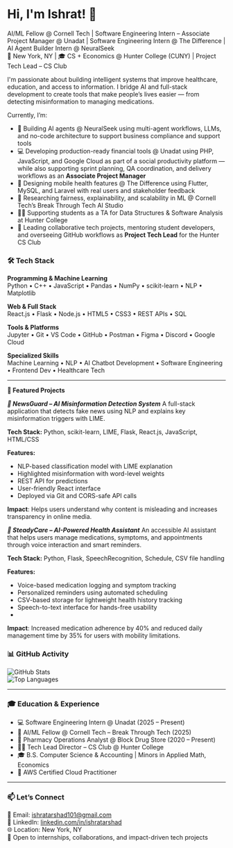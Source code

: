 # Hi, I'm Ishrat! 👋  
AI/ML Fellow @ Cornell Tech | Software Engineering Intern – Associate Project Manager @ Unadat | Software Engineering Intern @ The Difference | AI Agent Builder Intern @ NeuralSeek  
📍 New York, NY | 🎓 CS + Economics @ Hunter College (CUNY) | Project Tech Lead – CS Club

I'm passionate about building intelligent systems that improve healthcare, education, and access to information. I bridge AI and full-stack development to create tools that make people’s lives easier — from detecting misinformation to managing medications.

Currently, I’m:
- 🤖 Building AI agents @ NeuralSeek using multi-agent workflows, LLMs, and no-code architecture to support business compliance and support tools  
- 💻 Developing production-ready financial tools @ Unadat using PHP, JavaScript, and Google Cloud as part of a social productivity platform — while also supporting sprint planning, QA coordination, and delivery workflows as an **Associate Project Manager**  
- 📱 Designing mobile health features @ The Difference using Flutter, MySQL, and Laravel with real users and stakeholder feedback  
- 🧠 Researching fairness, explainability, and scalability in ML @ Cornell Tech’s Break Through Tech AI Studio  
- 👩‍🏫 Supporting students as a TA for Data Structures & Software Analysis at Hunter College  
- 🧩 Leading collaborative tech projects, mentoring student developers, and overseeing GitHub workflows as **Project Tech Lead** for the Hunter CS Club


### 🛠️ Tech Stack

**Programming & Machine Learning**  
Python • C++ • JavaScript • Pandas • NumPy • scikit-learn • NLP • Matplotlib

**Web & Full Stack**  
React.js • Flask • Node.js • HTML5 • CSS3 • REST APIs • SQL

**Tools & Platforms**  
Jupyter • Git • VS Code • GitHub • Postman • Figma • Discord • Google Cloud

**Specialized Skills**  
Machine Learning • NLP • AI Chatbot Development • Software Engineering • Frontend Dev • Healthcare Tech

---
**🎯 Featured Projects**

**_🧠 NewsGuard – AI Misinformation Detection System_**
A full-stack application that detects fake news using NLP and explains key misinformation triggers with LIME.

**Tech Stack:** 
Python, scikit-learn, LIME, Flask, React.js, JavaScript, HTML/CSS

**Features:**
- NLP-based classification model with LIME explanation
- Highlighted misinformation with word-level weights
- REST API for predictions
- User-friendly React interface
- Deployed via Git and CORS-safe API calls
  
**Impact**: Helps users understand why content is misleading and increases transparency in online media.


_**💊 SteadyCare – AI-Powered Health Assistant**_
An accessible AI assistant that helps users manage medications, symptoms, and appointments through voice interaction and smart reminders.

**Tech Stack:** 
Python, Flask, SpeechRecognition, Schedule, CSV file handling

**Features:**
- Voice-based medication logging and symptom tracking
- Personalized reminders using automated scheduling
- CSV-based storage for lightweight health history tracking
- Speech-to-text interface for hands-free usability
- 
**Impact**: Increased medication adherence by 40% and reduced daily management time by 35% for users with mobility limitations.



### 📊 GitHub Activity

![GitHub Stats](https://github-readme-stats.vercel.app/api?username=ishratarshad&show_icons=true&theme=default)  
![Top Languages](https://github-readme-stats.vercel.app/api/top-langs/?username=ishratarshad&layout=compact)

---

### 🎓 Education & Experience

- 💻 Software Engineering Intern @ Unadat (2025 – Present)  
- 🤖 AI/ML Fellow @ Cornell Tech – Break Through Tech (2025)  
- 🧠 Pharmacy Operations Analyst @ Block Drug Store (2020 – Present)  
- 👩‍🏫 Tech Lead Director – CS Club @ Hunter College  
- 🎓 B.S. Computer Science & Accounting | Minors in Applied Math, Economics  
- 📃 AWS Certified Cloud Practitioner  

---

### 📫 Let’s Connect  
📧 Email: [ishratarshad101@gmail.com](mailto:ishratarshad101@gmail.com)  
💼 LinkedIn: [linkedin.com/in/ishratarshad](https://www.linkedin.com/in/ishratarshad)  
🌐 Location: New York, NY  
🤝 Open to internships, collaborations, and impact-driven tech projects  
